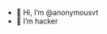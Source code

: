 - 👋 Hi, I’m @anonymousvt
- 👀 I’m hacker

<!---
anonymousvt/anonymousvt is a ✨ special ✨ repository because its `README.md` (this file) appears on your GitHub profile.
You can click the Preview link to take a look at your changes.
--->
